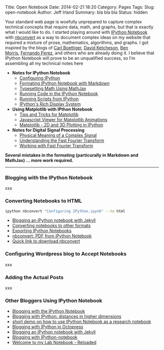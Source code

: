 Title: Open Notebook
Date: 2014-02-21 18:20
Category: Pages
Tags: 
Slug: open-notebook
Author: Jeff Irland
Summary: bla bla bla
Status: hidden

Your standard web page is woefully unprepared to capture complex technical concepts
that require data, math, and graphs, but that is exactly what I would like to do.
I started playing around with [IPython Notebook][01] with [nbconvert][06]
as a way to document complex ideas on my website that required a mixture of 
prose, mathematics, algorithms, and graphs.
I got inspired by the blogs of
[Carl Boettiger][02], [David Ketcheson][03], [Ben Morris][04], [Fernando Perez][05],
and others who are already doing it.
I believe that IPython Notebook will prove to be an unqualified success,
so I’m assembling all my technical notes here

* **Notes for IPython Notebook**
    * [Configuring IPython](/notebooks/configuring-ipython.html)
    * [Formating IPython Notebook with Markdown](/notebooks/formating-ipython-notebook-with-markdown.html)
    * [Typesetting Math Using MathJax](/notebooks/typesetting-math-using-mathjax.html)
    * [Running Code in the IPython Notebook](/notebooks/running-code-in-the-ipython-notebook.html)
    * [Running Scripts from IPython](/notebooks/running-scripts-from-ipython.html)
    * [IPython's Rich Display System](/notebooks/ipython's-rich-display-system.html)
* **Using Matplotlib with IPthon Notebook**
    * [Tips and Tricks for Matplotlib](/notebooks/tips-and-tricks-for-matplotlib.html)
    * [Javascript Viewer for Matplotlib Animations](/notebooks/javascript-viewer-for-matplotlib-animations.html)
    * [Matplotlib - 2D and 3D Plotting in IPython](/notebooks/matplotlib-2d-and-3d-plotting-in-ipython.html)
* **Notes for Digital Signal Processing**
    * [Physical Meaning of a Complex Signal](/notebooks/physical-meaning-of-a-complex-signal.html)
    * [Understanding the Fast Fourier Transform](/notebooks/understanding-the-fast-fourier-transform.html)
    * [Working with Fast Fourier Transform](/notebooks/working-with-fast-fourier-transform.html)

**Several mistakes in the formating (particurally in Markdown and MathJax) ... more work required.**

-----

### Blogging with the IPython Notebook
xxx

### Converting Notebooks to HTML
``` bash
ipython nbconvert "Configuring IPython.ipynb" --to html
```
* [Blogging an iPython notebook with Jekyll](http://www.davidketcheson.info/2012/10/11/blogging_ipython_notebooks_with_jekyll.html)
* [Converting notebooks to other formats](http://ipython.org/ipython-doc/stable/interactive/nbconvert.html)
* [Exporting IPython Notebooks](http://frenticb.blogspot.com/2013/02/exporting-ipython-notebooks.html)
* [nbconvert: PDF from iPython Notebook](http://technicaltidbit.blogspot.com/2013/07/nbconvert-pdf-from-ipython-notebook.html)
* [Quick link to download nbconvert](http://technicaltidbit.blogspot.com/2013/07/quick-link-to-download-nbconvert_15.html)

### Configuring Wordpress blog to Accept Notebooks
xxx

### Adding the Actual Posts
xxx

### Other Bloggers Using IPython Notebook
* [Blogging with the IPython Notebook](http://blog.fperez.org/2012/09/blogging-with-ipython-notebook.html)
* [Blogging with IPython: distances in higher dimensions](http://www.bendmorris.com/2013/05/blogging-with-ipython-distances-in.html)
* [short demo on how to use IPython Notebook as a research notebook](http://www.randalolson.com/2012/05/12/a-short-demo-on-how-to-use-ipython-notebook-as-a-research-notebook/)
* [Blogging with IPython in Octopress](http://jakevdp.github.io/blog/2012/10/04/blogging-with-ipython)
* [Blogging an iPython notebook with Jekyll](http://www.davidketcheson.info/2012/10/11/blogging_ipython_notebooks_with_jekyll.html)
* [Blogging with IPython-notebook](http://home.badc.rl.ac.uk/spascoe/blog/blogging-with-ipython-notebook.html)
* [Welcome to my Lab Notebook - Reloaded](http://carlboettiger.info/2012/09/28/Welcome-to-my-lab-notebook.html)

[01]:http://ipython.org/notebook.html
[02]:http://carlboettiger.info/2012/09/28/Welcome-to-my-lab-notebook.html
[03]:http://www.davidketcheson.info/2012/10/11/blogging_ipython_notebooks_with_jekyll.html
[04]:http://www.bendmorris.com/2013/05/blogging-with-ipython-distances-in.html
[05]:http://blog.fperez.org/2012/09/blogging-with-ipython-notebook.html
[06]:http://github.com/ipython/nbconvert
